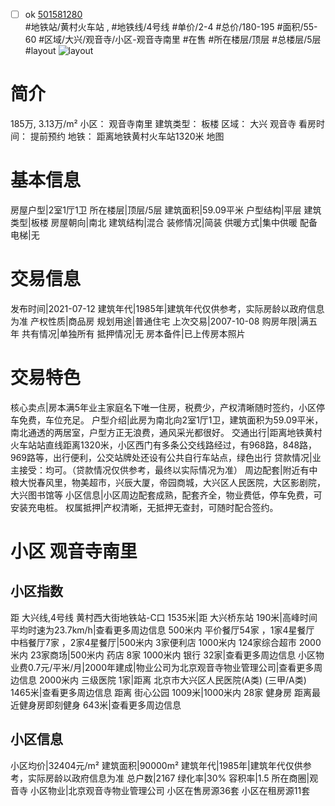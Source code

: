 - [ ] ok [501581280](https://bj.5i5j.com/ershoufang/501581280.html)  
 #地铁站/黄村火车站 ,  #地铁线/4号线
#单价/2-4 #总价/180-195 #面积/55-60   #区域/大兴/观音寺/小区-观音寺南里 #在售 #所在楼层/顶层 #总楼层/5层 #layout 
![layout](http://image2a.5i5j.com/bdir/layout/f5439ec027dd44098f2e4af06e40f072.jpg_P5.jpg) 
# 简介 
 185万,  3.13万/m² 
小区： 观音寺南里
建筑类型： 板楼
区域： 大兴 观音寺
看房时间： 提前预约
地铁： 距离地铁黄村火车站1320米 地图
# 基本信息 
 房屋户型|2室1厅1卫
所在楼层|顶层/5层
建筑面积|59.09平米
户型结构|平层
建筑类型|板楼
房屋朝向|南北
建筑结构|混合
装修情况|简装
供暖方式|集中供暖
配备电梯|无
# 交易信息 
 发布时间|2021-07-12
建筑年代|1985年|建筑年代仅供参考，实际房龄以政府信息为准
产权性质|商品房
规划用途|普通住宅
上次交易|2007-10-08
购房年限|满五年
共有情况|单独所有
抵押情况|无
房本备件|已上传房本照片
# 交易特色 
 核心卖点|房本满5年业主家庭名下唯一住房，税费少，产权清晰随时签约，小区停车免费，车位充足。
户型介绍|此房为南北向2室1厅1卫，建筑面积为59.09平米，南北通透的两居室，户型方正无浪费，通风采光都很好。
交通出行|距离地铁黄村火车站站直线距离1320米，小区西门有多条公交线路经过，有968路，848路，969路等，出行便利，公交站牌处还设有公共自行车站点，绿色出行
贷款情况|业主接受：均可。（贷款情况仅供参考，最终以实际情况为准）
周边配套|附近有中粮大悦春风里，物美超市，兴辰大厦，帝园商城，大兴区人民医院，大区影剧院，大兴图书馆等
小区信息|小区周边配套成熟，配套齐全，物业费低，停车免费，可安装充电桩。
权属抵押|产权清晰，无抵押无查封，可随时配合签约。
# 小区 观音寺南里
## 小区指数 
 距 大兴线,4号线 黄村西大街地铁站-C口 1535米|距 大兴桥东站 190米|高峰时间平均时速为23.7km/h|查看更多周边信息
500米内 平价餐厅54家 ，1家4星餐厅
中档餐厅7家 ，2家4星餐厅|500米内 3家便利店
1000米内 124家综合超市
2000米内 23家商场|500米内 药店 8家
1000米内 银行 32家|查看更多周边信息
小区物业费0.7元/平米/月|2000年建成|物业公司为北京观音寺物业管理公司|查看更多周边信息
2000米内 三级医院 1家|距离 北京市大兴区人民医院(A类) (三甲/A类) 1465米|查看更多周边信息
距离 街心公园 1009米|1000米内 28家 健身房
距离最近健身房即刻健身 643米|查看更多周边信息
## 小区信息 
 小区均价|32404元/m²
建筑面积|90000m²
建筑年代|1985年|建筑年代仅供参考，实际房龄以政府信息为准
总户数|2167
绿化率|30%
容积率|1.5
所在商圈|观音寺
小区物业|北京观音寺物业管理公司
小区在售房源36套
小区在租房源11套
